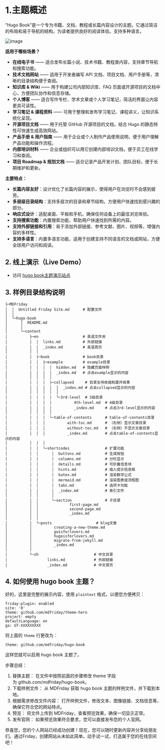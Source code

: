 
# 1.主题概述

“Hugo Book”是一个专为书籍、文档、教程或长篇内容设计的主题。它通过简洁的布局和易于导航的结构，为读者提供良好的阅读体验。支持多种语言。

![image](https://github.com/user-attachments/assets/49bed443-5640-4b29-8815-21270ec4a904)


**适用于哪些场景？**

- **在线电子书** —— 适合发布长篇小说、技术书籍、教程类内容，支持章节导航和搜索功能。
- **技术文档网站** —— 适用于开发者编写 API 文档、项目文档、用户手册等，清晰的目录结构便于查阅。
- **知识库 & Wiki** —— 用于构建公司内部知识库、FAQ 页面或开源项目的文档中心，方便团队协作和信息存储。
- **个人博客** —— 适合写作专栏、学术文章或个人学习笔记，简洁的界面让内容更具可读性。
- **学习笔记 & 课程资料** —— 可用于整理和发布学习笔记、课程讲义，让知识系统化呈现。
- **开源项目文档** —— 用于托管 GitHub 开源项目的文档，结合 Hugo 的静态特性可快速生成高效网站。
- **产品手册 & 用户指南** —— 用于企业或个人制作产品使用说明，便于用户理解产品功能和操作流程。
- **内部培训材料** —— 企业或组织可以用它创建内部培训文档，便于员工在线学习和查阅。
- **项目 Roadmap & 规划文档** —— 适合记录产品开发计划、团队目标，便于长期维护和更新。


**主要特点：**

- **长篇内容友好**：设计优化了长篇内容的展示，使得用户在浏览时不会感到疲劳。
- **多层级目录结构**：支持多层次的目录和章节结构，方便用户快速找到感兴趣的部分。
- **响应式设计**：适配桌面、平板和手机，确保任何设备上的最佳浏览体验。
- **支持搜索功能**：内置搜索功能，帮助用户快速找到所需的内容。
- **支持外部链接和引用**：易于添加外部链接、参考文献、图片、视频等，增强内容的多样性。
- **支持多语言**：内置多语言功能，适用于创建支持不同语言的文档或网站，方便全球用户访问和阅读。

## 2. 线上演示（Live Demo）

- 访问 [hugo book主题演示站点]( https://www.bilibili.com/video/BV1GtcuezEvs/?share_source=copy_web&vd_source=fd436a14aae706a8ed4a8b58b172721d)

## 3. 样例目录结构说明


```plaintext
├─MDFriday
│  │  Untitled Friday Site.md      # 配置文件
│  │
│  └─hugo-book
│      │  README.md
│      │
│      └─content
│          ├─en                    # 英语文件夹
│          │  │  links.md          # 外部链接
│          │  │  _index.md         # 英语首页
│          │  │
│          │  ├─book               # book目录
│          │  │  ├─example         # example目录
│          │  │  │  │  hidden.md   # 隐藏页面样例
│          │  │  │  │  _index.md   # 点击example显示的内容
│          │  │  │  │
│          │  │  │  ├─collapsed     # 目录支持收缩和展开效果
│          │  │  │  │  │  _index.md # 点击collapsed显示的内容
│          │  │  │  │  │
│          │  │  │  │  └─3rd-level  # 3级目录
│          │  │  │  │          4th-level.md  # 4级目录
│          │  │  │  │          _index.md     # 点击3rd-level显示的内容
│          │  │  │  │
│          │  │  │  └─table-of-contents      # table-of-contents目录
│          │  │  │          with-toc.md      # （右侧）显示文章目录
│          │  │  │          without-toc.md   # （右侧）不显示文章目录
│          │  │  │          _index.md        # 点击table-of-contents显示的内容
│          │  │  │
│          │  │  └─shortcodes                # 扩展功能
│          │  │      │  buttons.md           # 生成按钮
│          │  │      │  columns.md           # 分栏显示
│          │  │      │  details.md           # 可折叠信息块
│          │  │      │  hints.md             # 插入提示信息框
│          │  │      │  katex.md             # 渲染数学公式
│          │  │      │  mermaid.md           # 渲染图表或流程图
│          │  │      │  tabs.md              # 选项卡功能
│          │  │      │  _index.md            # 索引文件
│          │  │      │
│          │  │      └─section               # 子目录
│          │  │              first-page.md   
│          │  │              second-page.md
│          │  │              _index.md
│          │  │
│          │  └─posts                    # blog文章    
│          │          creating-a-new-theme.md
│          │          goisforlovers.md
│          │          hugoisforlovers.md
│          │          migrate-from-jekyll.md
│          │          _index.md
│          │
│          └─zh                         # 中文目录
│                  links.md             # 外部链接
│                  _index.md            # 中文首页
```
## 4. 如何使用 hugo book 主题？

好的，这里是完整的展示内容，使用 `plaintext` 格式，以便您方便拷贝：

```plaintext
friday-plugin: enabled
site: '0'
theme: github.com/mdfriday/theme-hero
project: empty
defaultLanguage: en
ga: GT-XXXXXXXXX
```

将上面的 `theme` 行更改为：

```plaintext
theme: github.com/mdfriday/hugo-book
```

这样您就可以启用 hugo book 主题了。

步骤总结：

1. 替换主题： 在文件中按照前面的步骤修改 theme 字段为 github.com/mdfriday/hugo-book。
2. 下载样例文件： 从 MDFriday 获取 hugo book 主题的样例文件，并下载到本地。
3. 根据需求修改文件内容： 打开样例文件，修改文本、图像链接、文档信息等，确保它符合您的网站特点。
4. 预览： 将文件上传到 MDFriday，查看预览效果，确保一切显示正常。
5. 发布官网： 如果预览效果符合要求，您可以直接发布您的个人官网。


恭喜您，您的个人网站已经成功创建！现在，您可以随时更新内容并分享给朋友们。通过Friday，创建网站从未如此简单。动手试一试，打造属于您的在线空间吧！
